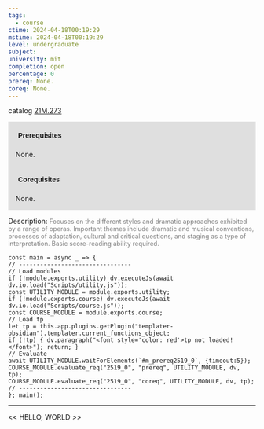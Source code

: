 ```yaml
---
tags:
  - course
ctime: 2024-04-18T00:19:29
mstime: 2024-04-18T00:19:29
level: undergraduate
subject: 
university: mit
completion: open
percentage: 0
prereq: None.
coreq: None.
---
```


catalog [21M.273](http://student.mit.edu/catalog/m21Ma.html#21M.273)

<span style="display: block; padding: 15px; background-color: rgb(100, 100, 100, 0.2);"><font id="m_prereq2519_0" style="display: block; font-family: Arial, sans-serif; font-weight: bold; padding: 5px">Prerequisites</font><br><span id="prereq2519_0">None.</span></span>
<span style="display: block; padding: 15px; background-color: rgb(100, 100, 100, 0.2);"><font id="m_coreq2519_0" style="display: block; font-family: Arial, sans-serif; font-weight: bold; padding: 5px">Corequisites</font><br><span id="coreq2519_0">None.</span></span>

<font style="">Description:</font>
<font style="color: grey; font-size: 0.8rem;">Focuses on the different styles and dramatic approaches exhibited by a range of operas. Important themes include dramatic and musical conventions, processes of adaptation, cultural and critical questions, and staging as a type of interpretation. Basic score-reading ability required.</font>

```dataviewjs
const main = async _ => {
// --------------------------------
// Load modules
if (!module.exports.utility) dv.executeJs(await dv.io.load("Scripts/utility.js"));
const UTILITY_MODULE = module.exports.utility;
if (!module.exports.course) dv.executeJs(await dv.io.load("Scripts/course.js"));
const COURSE_MODULE = module.exports.course;
// Load tp
let tp = this.app.plugins.getPlugin("templater-obsidian").templater.current_functions_object;
if (!tp) { dv.paragraph("<font style='color: red'>tp not loaded!</font>"); return; }
// Evaluate
await UTILITY_MODULE.waitForElements(`#m_prereq2519_0`, {timeout:5});
COURSE_MODULE.evaluate_req("2519_0", "prereq", UTILITY_MODULE, dv, tp);
COURSE_MODULE.evaluate_req("2519_0", "coreq", UTILITY_MODULE, dv, tp);
// --------------------------------
}; main();
```

---

<< HELLO, WORLD >>
